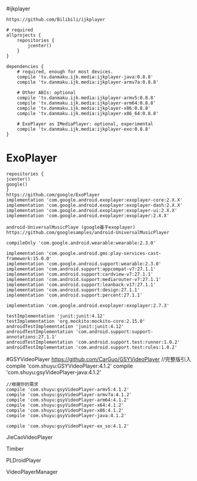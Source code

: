 #ijkplayer

    https://github.com/Bilibili/ijkplayer

    # required
    allprojects {
        repositories {
            jcenter()
        }
    }
    
    dependencies {
        # required, enough for most devices.
        compile 'tv.danmaku.ijk.media:ijkplayer-java:0.8.8'
        compile 'tv.danmaku.ijk.media:ijkplayer-armv7a:0.8.8'
    
        # Other ABIs: optional
        compile 'tv.danmaku.ijk.media:ijkplayer-armv5:0.8.8'
        compile 'tv.danmaku.ijk.media:ijkplayer-arm64:0.8.8'
        compile 'tv.danmaku.ijk.media:ijkplayer-x86:0.8.8'
        compile 'tv.danmaku.ijk.media:ijkplayer-x86_64:0.8.8'
    
        # ExoPlayer as IMediaPlayer: optional, experimental
        compile 'tv.danmaku.ijk.media:ijkplayer-exo:0.8.8'
    }
# ExoPlayer

    repositories {
    jcenter()
    google()
    }
    https://github.com/google/ExoPlayer
    implementation 'com.google.android.exoplayer:exoplayer-core:2.X.X'
    implementation 'com.google.android.exoplayer:exoplayer-dash:2.X.X'
    implementation 'com.google.android.exoplayer:exoplayer-ui:2.X.X'
    implementation 'com.google.android.exoplayer:exoplayer:2.X.X'
    
    android-UniversalMusicPlaye (google基于exoplayer)
    https://github.com/googlesamples/android-UniversalMusicPlayer
    
    compileOnly 'com.google.android.wearable:wearable:2.3.0'
    
    implementation 'com.google.android.gms:play-services-cast-framework:15.0.0'
    implementation 'com.google.android.support:wearable:2.3.0'
    implementation 'com.android.support:appcompat-v7:27.1.1'
    implementation 'com.android.support:cardview-v7:27.1.1'
    implementation 'com.android.support:mediarouter-v7:27.1.1'
    implementation 'com.android.support:leanback-v17:27.1.1'
    implementation 'com.android.support:design:27.1.1'
    implementation 'com.android.support:percent:27.1.1'
    
    implementation 'com.google.android.exoplayer:exoplayer:2.7.3'
    
    testImplementation 'junit:junit:4.12'
    testImplementation 'org.mockito:mockito-core:2.15.0'
    androidTestImplementation 'junit:junit:4.12'
    androidTestImplementation 'com.android.support:support-annotations:27.1.1'
    androidTestImplementation 'com.android.support.test:runner:1.0.2'
    androidTestImplementation 'com.android.support.test:rules:1.0.2'

#GSYVideoPlayer
    https://github.com/CarGuo/GSYVideoPlayer
    //完整版引入
    compile 'com.shuyu:GSYVideoPlayer:4.1.2'
    compile 'com.shuyu:gsyVideoPlayer-java:4.1.2'
    
    //根据你的需求
    compile 'com.shuyu:gsyVideoPlayer-armv5:4.1.2'
    compile 'com.shuyu:gsyVideoPlayer-armv7a:4.1.2'
    compile 'com.shuyu:gsyVideoPlayer-arm64:4.1.2'
    compile 'com.shuyu:gsyVideoPlayer-x64:4.1.2'
    compile 'com.shuyu:gsyVideoPlayer-x86:4.1.2'
    compile 'com.shuyu:gsyVideoPlayer-java:4.1.2'
    
    compile 'com.shuyu:gsyVideoPlayer-ex_so:4.1.2'



JieCaoVideoPlayer

Timber

PLDroidPlayer

VideoPlayerManager